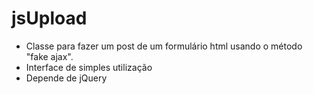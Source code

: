 jsUpload
========

- Classe para fazer um post de um formulário html usando o método "fake ajax".
- Interface de simples utilização
- Depende de jQuery